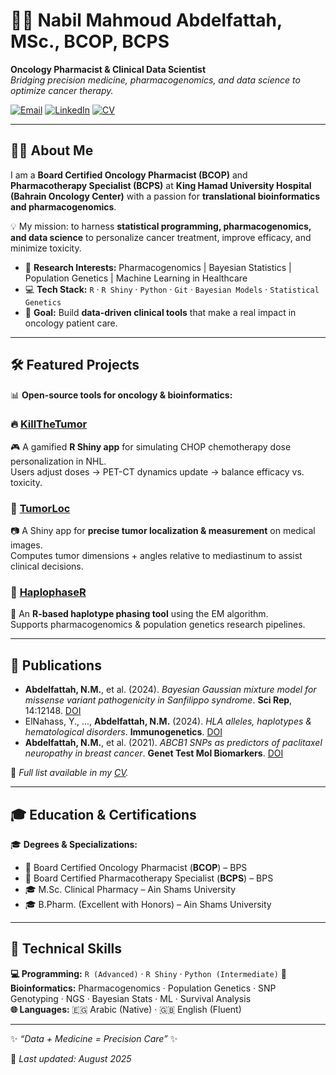 # 👨‍⚕️ Nabil Mahmoud Abdelfattah, MSc., BCOP, BCPS

**Oncology Pharmacist & Clinical Data Scientist**  
_Bridging precision medicine, pharmacogenomics, and data science to optimize cancer therapy._

[![Email](https://img.shields.io/badge/Email-nabil.abdelfattah@rms.bh-blue?style=for-the-badge&logo=gmail&logoColor=white)](mailto:nabil.abdelfattah@rms.bh)
[![LinkedIn](https://img.shields.io/badge/LinkedIn-Connect-informational?style=for-the-badge&logo=linkedin&logoColor=white)](www.linkedin.com/in/nabil-mahmoud-abdelfattah-1b576911a)
[![CV](https://img.shields.io/badge/CV-Download-red?style=for-the-badge&logo=adobeacrobatreader&logoColor=white)](https://github.com/NabilPharmaInformatics/resume)

---

## 🧑‍🔬 About Me  

I am a **Board Certified Oncology Pharmacist (BCOP)** and **Pharmacotherapy Specialist (BCPS)** at **King Hamad University Hospital (Bahrain Oncology Center)** with a passion for **translational bioinformatics and pharmacogenomics**.  

💡 My mission: to harness **statistical programming, pharmacogenomics, and data science** to personalize cancer treatment, improve efficacy, and minimize toxicity.  

- 🧬 **Research Interests:** Pharmacogenomics | Bayesian Statistics | Population Genetics | Machine Learning in Healthcare  
- 💻 **Tech Stack:** `R` · `R Shiny` · `Python` · `Git` · `Bayesian Models` · `Statistical Genetics`  
- 🎯 **Goal:** Build **data-driven clinical tools** that make a real impact in oncology patient care.  

---

## 🛠️ Featured Projects  

📊 **Open-source tools for oncology & bioinformatics:**  

### 🔥 [KillTheTumor](https://github.com/your-username/KillTheTumor)  
🎮 A gamified **R Shiny app** for simulating CHOP chemotherapy dose personalization in NHL.  
Users adjust doses → PET-CT dynamics update → balance efficacy vs. toxicity.  

### 🧩 [TumorLoc](https://github.com/your-username/TumorLoc)  
📷 A Shiny app for **precise tumor localization & measurement** on medical images.  
Computes tumor dimensions + angles relative to mediastinum to assist clinical decisions.  

### 🧬 [HaplophaseR](https://github.com/your-username/haplophaseR)  
🔗 An **R-based haplotype phasing tool** using the EM algorithm.  
Supports pharmacogenomics & population genetics research pipelines.  

---

## 📄 Publications  

- **Abdelfattah, N.M.**, et al. (2024). *Bayesian Gaussian mixture model for missense variant pathogenicity in Sanfilippo syndrome*. **Sci Rep**, 14:12148. [DOI](https://doi.org/10.1038/s41598-024-62352-0)  
- ElNahass, Y., ..., **Abdelfattah, N.M.** (2024). *HLA alleles, haplotypes & hematological disorders*. **Immunogenetics**. [DOI](https://doi.org/10.1007/s00251-024-01343-x)  
- **Abdelfattah, N.M.**, et al. (2021). *ABCB1 SNPs as predictors of paclitaxel neuropathy in breast cancer*. **Genet Test Mol Biomarkers**. [DOI](https://doi.org/10.1089/GTMB.2021.0014)  

📑 *Full list available in my [CV](#).*  

---

## 🎓 Education & Certifications  

🎓 **Degrees & Specializations:**  
- 🧾 Board Certified Oncology Pharmacist (**BCOP**) – BPS  
- 🧾 Board Certified Pharmacotherapy Specialist (**BCPS**) – BPS  
- 🎓 M.Sc. Clinical Pharmacy – Ain Shams University  
- 🎓 B.Pharm. (Excellent with Honors) – Ain Shams University  

---

## 🧰 Technical Skills  

**💻 Programming:** `R (Advanced)` · `R Shiny` · `Python (Intermediate)`
**🧬 Bioinformatics:** Pharmacogenomics · Population Genetics · SNP Genotyping · NGS · Bayesian Stats · ML · Survival Analysis  
**🌐 Languages:** 🇪🇬 Arabic (Native) · 🇬🇧 English (Fluent)  

---

✨ _“Data + Medicine = Precision Care”_ ✨  

📅 *Last updated: August 2025*  
